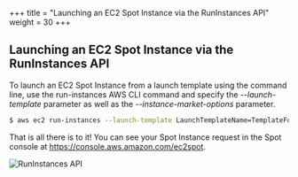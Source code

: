 +++
title = "Launching an EC2 Spot Instance via the RunInstances API"
weight = 30
+++

## Launching an EC2 Spot Instance via the RunInstances API

To launch an EC2 Spot Instance from a launch template using the command
line, use the run-instances AWS CLI command and specify the
*--launch-template* parameter as well as the *--instance-market-options*
parameter.

```bash
$ aws ec2 run-instances --launch-template LaunchTemplateName=TemplateForSpot,Version=1 --instance-market-options MarketType=spot
```

That is all there is to it\! You can see your Spot Instance request in
the Spot console at <https://console.aws.amazon.com/ec2spot>.

![RunInstances API](/images/launching_ec2_spot_instances/runinstances_api_image_1.png)
